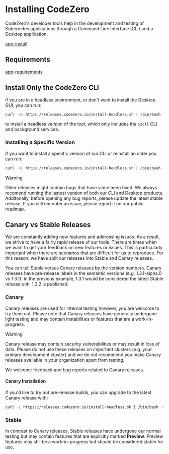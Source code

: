 # Installing CodeZero

CodeZero's developer tools help in the development and testing of Kubernetes applications through a Command Line Interface (CLI) and a Desktop application.

[app-install](../_fragments/app-install.md ':include')

## Requirements

[app-requirements](../_fragments/app-requirements.md ':include')

## Install Only the CodeZero CLI

If you are in a headless environment, or don't want to install the Desktop GUI, you can run:

```bash
curl -sL https://releases.codezero.io/install-headless.sh | /bin/bash
```

to install a headless version of the tool, which only includes the `czctl` CLI and background services.

### Installing a Specific Version

If you want to install a specific version of our CLI or reinstall an older you can run:

```bash
curl -sL https://releases.codezero.io/install-headless.sh | /bin/bash -s 1.6.0
```

> [!WARNING]
> Older releases might contain bugs that have since been fixed. We always recomend running the lastest version of both our CLI and Desktop products. Additonally, before opening any bug reports, please update the latest stable release. If you still encouter an issue, please report it on our public roadmap.

## Canary vs Stable Releases

We are constantly adding new features and addressing issues. As a result, we strive to have a fairly rapid release of our tools. There are times when we want to get your feedback on new features or issues. This is particularly important when there are scenarios that are difficult for us to reproduce. For this reason, we have split our releases into Stable and Canary releases.

You can tell Stable versus Canary releases by the version numbers. Canary releases have pre-release labels in the semantic versions (e.g. 1.3.1-alpha.0 vs 1.3.1). In the previous example, 1.3.1 would be considered the latest Stable release until 1.3.2 is published.

### Canary

Canary releases are used for internal testing however, you are welcome to try them out. Please note that Canary releases have generally undergone light testing and may contain instabilities or features that are a work-in-progress.

> [!WARNING]
> Canary release may contain security vulnerabilities or may result in loss of data. Please do not use these releases on important clusters (e.g. your primary development cluster) and we do not recommend you make Canary releases available in your organization apart from testing.

We welcome feedback and bug reports related to Canary releases.

#### Canary Installation

If you'd like to try out pre-release builds, you can upgrade to the latest Canary release with:

``` bash
curl -L https://releases.codezero.io/install-headless.sh | /bin/bash -s canary
```

### Stable

In contrast to Canary releases, Stable releases have undergone our normal testing but may contain features that are explicitly marked **Preview**. Preview features may still be a work-in-progress but should be considered stable for use.
